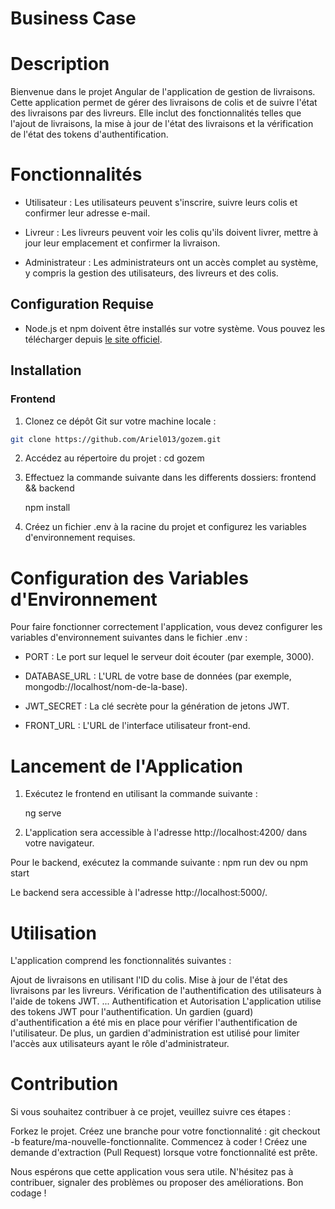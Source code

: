 # Business Case

# Description

Bienvenue dans le projet Angular de l'application de gestion de livraisons. Cette application permet de gérer des livraisons de colis et de suivre l'état des livraisons par des livreurs. Elle inclut des fonctionnalités telles que l'ajout de livraisons, la mise à jour de l'état des livraisons et la vérification de l'état des tokens d'authentification.

# Fonctionnalités

- Utilisateur : Les utilisateurs peuvent s'inscrire, suivre leurs colis et confirmer leur adresse e-mail.

- Livreur : Les livreurs peuvent voir les colis qu'ils doivent livrer, mettre à jour leur emplacement et confirmer la livraison.

- Administrateur : Les administrateurs ont un accès complet au système, y compris la gestion des utilisateurs, des livreurs et des colis.


## Configuration Requise

- Node.js et npm doivent être installés sur votre système. Vous pouvez les télécharger depuis [le site officiel](https://nodejs.org/).

## Installation

### Frontend

1. Clonez ce dépôt Git sur votre machine locale :

```bash
git clone https://github.com/Ariel013/gozem.git

```

2. Accédez au répertoire du projet :
   cd gozem
   
3. Effectuez la commande suivante dans les differents dossiers: 
   frontend && backend
   
   npm install

4. Créez un fichier .env à la racine du projet et configurez les variables d'environnement requises.

# Configuration des Variables d'Environnement

Pour faire fonctionner correctement l'application, vous devez configurer les variables d'environnement suivantes dans le fichier .env :

- PORT : Le port sur lequel le serveur doit écouter (par exemple, 3000).

- DATABASE_URL : L'URL de votre base de données (par exemple, mongodb://localhost/nom-de-la-base).

- JWT_SECRET : La clé secrète pour la génération de jetons JWT.

- FRONT_URL : L'URL de l'interface utilisateur front-end.


#  Lancement de l'Application


1. Exécutez le frontend en utilisant la commande suivante :
   
   ng serve

2. L'application sera accessible à l'adresse http://localhost:4200/ dans votre navigateur.

Pour le backend, exécutez la commande suivante :
    npm run dev ou npm start

Le backend sera accessible à l'adresse http://localhost:5000/.

# Utilisation


L'application comprend les fonctionnalités suivantes :

Ajout de livraisons en utilisant l'ID du colis.
Mise à jour de l'état des livraisons par les livreurs.
Vérification de l'authentification des utilisateurs à l'aide de tokens JWT.
...
Authentification et Autorisation
L'application utilise des tokens JWT pour l'authentification. Un gardien (guard) d'authentification a été mis en place pour vérifier l'authentification de l'utilisateur. De plus, un gardien d'administration est utilisé pour limiter l'accès aux utilisateurs ayant le rôle d'administrateur.

# Contribution


Si vous souhaitez contribuer à ce projet, veuillez suivre ces étapes :

Forkez le projet.
Créez une branche pour votre fonctionnalité : git checkout -b feature/ma-nouvelle-fonctionnalite.
Commencez à coder !
Créez une demande d'extraction (Pull Request) lorsque votre fonctionnalité est prête.


Nous espérons que cette application vous sera utile. N'hésitez pas à contribuer, signaler des problèmes ou proposer des améliorations. Bon codage !